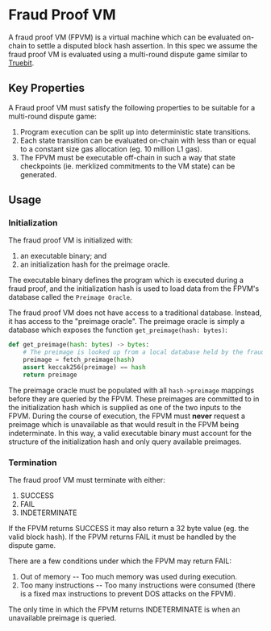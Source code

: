 # Fraud Proof VM

A fraud proof VM (FPVM) is a virtual machine which can be evaluated on-chain to settle a disputed block hash assertion. In this spec we assume the fraud proof VM is evaluated using a multi-round dispute game similar to [Truebit](https://people.cs.uchicago.edu/~teutsch/papers/truebit.pdf).

## Key Properties

A Fraud proof VM must satisfy the following properties to be suitable for a multi-round dispute game:
1. Program execution can be split up into deterministic state transitions.
2. Each state transition can be evaluated on-chain with less than or equal to a constant size gas allocation (eg. 10 million L1 gas).
3. The FPVM must be executable off-chain in such a way that state checkpoints (ie. merklized commitments to the VM state) can be generated.

## Usage

### Initialization

The fraud proof VM is initialized with:
1. an executable binary; and
2. an initialization hash for the preimage oracle.

The executable binary defines the program which is executed during a fraud proof, and the initialization hash is used to load data from the FPVM's database called the `Preimage Oracle`.


The fraud proof VM does not have access to a traditional database. Instead, it has access to the "preimage oracle". The preimage oracle is simply a database which exposes the function `get_preimage(hash: bytes)`:

```python
def get_preimage(hash: bytes) -> bytes:
    # The preimage is looked up from a local database held by the fraud prover
    preimage = fetch_preimage(hash)
    assert keccak256(preimage) == hash
    return preimage
```

The preimage oracle must be populated with all `hash->preimage` mappings before they are queried by the FPVM. These preimages are committed to in the initialization hash which is supplied as one of the two inputs to the FPVM. During the course of execution, the FPVM must **never** request a preimage which is unavailable as that would result in the FPVM being indeterminate. In this way, a valid executable binary must account for the structure of the initialization hash and only query available preimages.

### Termination

The fraud proof VM must terminate with either:

1. SUCCESS
2. FAIL
3. INDETERMINATE

If the FPVM returns SUCCESS it may also return a 32 byte value (eg. the valid block hash). If the FPVM returns FAIL it must be handled by the dispute game.

There are a few conditions under which the FPVM may return FAIL:

1. Out of memory -- Too much memory was used during execution.
2. Too many instructions -- Too many instructions were consumed (there is a fixed max instructions to prevent DOS attacks on the FPVM).

The only time in which the FPVM returns INDETERMINATE is when an unavailable preimage is queried.